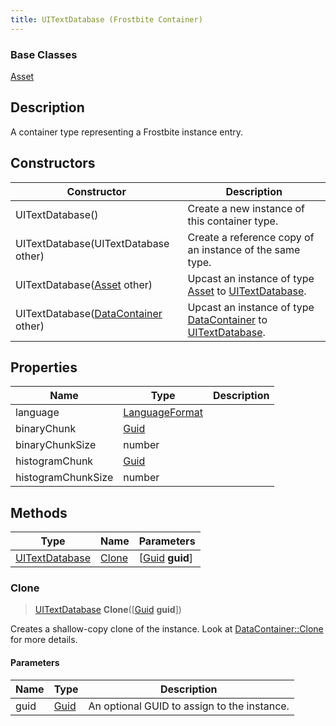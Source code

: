 ```yaml
---
title: UITextDatabase (Frostbite Container)
---
```

### Base Classes

[Asset](Asset)

## Description

A container type representing a Frostbite instance entry.

## Constructors

| Constructor                                                               | Description                                                                                                         |
| ------------------------------------------------------------------------- | ------------------------------------------------------------------------------------------------------------------- |
| UITextDatabase()                                                          | Create a new instance of this container type.                                                                       |
| UITextDatabase(UITextDatabase other)                                      | Create a reference copy of an instance of the same type.                                                            |
| UITextDatabase([Asset](Asset) other)                                      | Upcast an instance of type [Asset](Asset) to [UITextDatabase](UITextDatabase).                                      |
| UITextDatabase([DataContainer](/vext/ref/cls/shr/datacontainer) other) | Upcast an instance of type [DataContainer](/vext/ref/cls/shr/datacontainer) to [UITextDatabase](UITextDatabase). |

## Properties

| Name               | Type                              | Description |
| ------------------ | --------------------------------- | ----------- |
| language           | [LanguageFormat](LanguageFormat)  |             |
| binaryChunk        | [Guid](/vext/ref/cls/shr/Guid) |             |
| binaryChunkSize    | number                            |             |
| histogramChunk     | [Guid](/vext/ref/cls/shr/Guid) |             |
| histogramChunkSize | number                            |             |

## Methods

| Type                             | Name            | Parameters                                     |
| -------------------------------- | --------------- | ---------------------------------------------- |
| [UITextDatabase](UITextDatabase) | [Clone](#clone) | \[[Guid](/vext/ref/cls/shr/guid) **guid**\] |

### Clone

> [UITextDatabase](UITextDatabase) **Clone**(\[[Guid](/vext/ref/cls/shr/guid) **guid**\])

Creates a shallow-copy clone of the instance. Look at [DataContainer::Clone](/vext/ref/cls/shr/datacontainer#clone) for more details.

#### Parameters

| Name | Type         | Description                                 |
| ---- | ------------ | ------------------------------------------- |
| guid | [Guid](Guid) | An optional GUID to assign to the instance. |
